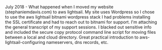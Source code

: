 July 2018 - What happened when I moved my website (stephaniemdavis.com) to aws lightsail. 
My site uses Wordpress so I chose to use the aws lightsail bitnami wordpress stack
I had problems installing the SSL certificate and had to reach out to bitnami for support. 
I'm attaching the general transcript of my support sessions. I blacked out sensitive info and included the secure copy protocol command line script for moving files between a local and cloud directory.
Great practical introduction to aws-lightsail-configuring nameservers, dns records, etc.
